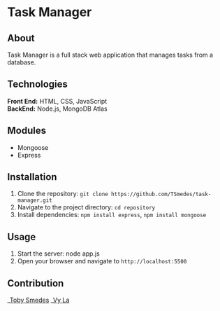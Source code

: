 # Task Manager

## About
Task Manager is a full stack web application that manages tasks from a database.

## Technologies
**Front End:** HTML, CSS, JavaScript\
**BackEnd:** Node.js, MongoDB Atlas

## Modules
- Mongoose
- Express

## Installation
1. Clone the repository: `git clone https://github.com/TSmedes/task-manager.git`
2. Navigate to the project directory: `cd repository`
3. Install dependencies: `npm install express`, `npm install mongoose`

## Usage
1. Start the server: node app.js
2. Open your browser and navigate to `http://localhost:5500`

## Contribution
_[Toby Smedes](https://github.com/TSmedes)
_[Vy La](https://github.com/lavy-spu)